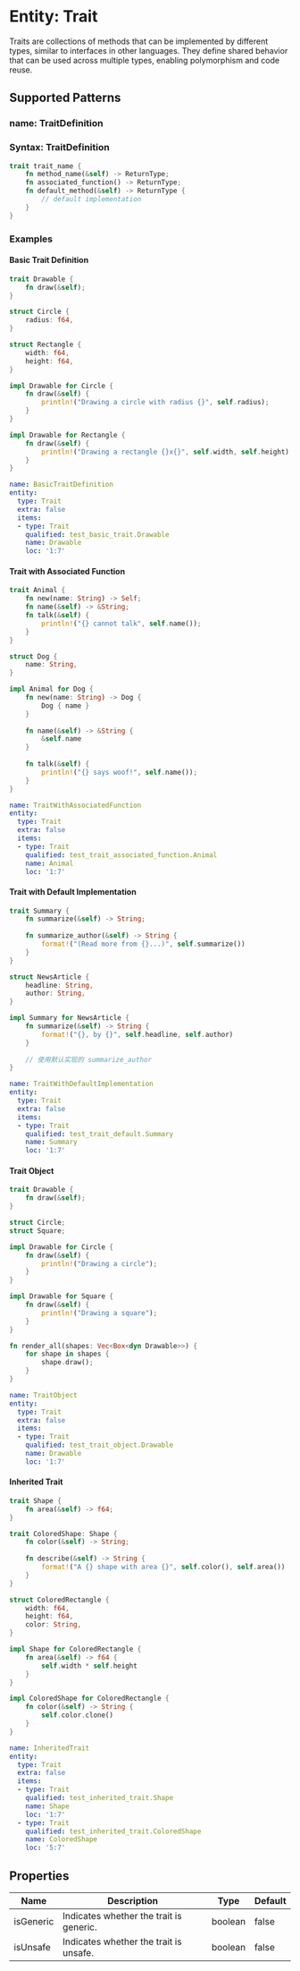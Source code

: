 # Entity: Trait

Traits are collections of methods that can be implemented by different types, similar to interfaces in other languages. They define shared behavior that can be used across multiple types, enabling polymorphism and code reuse.

## Supported Patterns

### name: TraitDefinition
### Syntax: TraitDefinition
```rust
trait trait_name {
    fn method_name(&self) -> ReturnType;
    fn associated_function() -> ReturnType;
    fn default_method(&self) -> ReturnType {
        // default implementation
    }
}
```

### Examples

#### Basic Trait Definition
```rust
trait Drawable {
    fn draw(&self);
}

struct Circle {
    radius: f64,
}

struct Rectangle {
    width: f64,
    height: f64,
}

impl Drawable for Circle {
    fn draw(&self) {
        println!("Drawing a circle with radius {}", self.radius);
    }
}

impl Drawable for Rectangle {
    fn draw(&self) {
        println!("Drawing a rectangle {}x{}", self.width, self.height);
    }
}
```

```yaml
name: BasicTraitDefinition
entity:
  type: Trait
  extra: false
  items:
  - type: Trait
    qualified: test_basic_trait.Drawable
    name: Drawable
    loc: '1:7'
```

#### Trait with Associated Function
```rust
trait Animal {
    fn new(name: String) -> Self;
    fn name(&self) -> &String;
    fn talk(&self) {
        println!("{} cannot talk", self.name());
    }
}

struct Dog {
    name: String,
}

impl Animal for Dog {
    fn new(name: String) -> Dog {
        Dog { name }
    }
    
    fn name(&self) -> &String {
        &self.name
    }
    
    fn talk(&self) {
        println!("{} says woof!", self.name());
    }
}
```

```yaml
name: TraitWithAssociatedFunction
entity:
  type: Trait
  extra: false
  items:
  - type: Trait
    qualified: test_trait_associated_function.Animal
    name: Animal
    loc: '1:7'
```

#### Trait with Default Implementation
```rust
trait Summary {
    fn summarize(&self) -> String;
    
    fn summarize_author(&self) -> String {
        format!("(Read more from {}...)", self.summarize())
    }
}

struct NewsArticle {
    headline: String,
    author: String,
}

impl Summary for NewsArticle {
    fn summarize(&self) -> String {
        format!("{}, by {}", self.headline, self.author)
    }
    
    // 使用默认实现的 summarize_author
}
```

```yaml
name: TraitWithDefaultImplementation
entity:
  type: Trait
  extra: false
  items:
  - type: Trait
    qualified: test_trait_default.Summary
    name: Summary
    loc: '1:7'
```

#### Trait Object
```rust
trait Drawable {
    fn draw(&self);
}

struct Circle;
struct Square;

impl Drawable for Circle {
    fn draw(&self) {
        println!("Drawing a circle");
    }
}

impl Drawable for Square {
    fn draw(&self) {
        println!("Drawing a square");
    }
}

fn render_all(shapes: Vec<Box<dyn Drawable>>) {
    for shape in shapes {
        shape.draw();
    }
}
```

```yaml
name: TraitObject
entity:
  type: Trait
  extra: false
  items:
  - type: Trait
    qualified: test_trait_object.Drawable
    name: Drawable
    loc: '1:7'
```

#### Inherited Trait
```rust
trait Shape {
    fn area(&self) -> f64;
}

trait ColoredShape: Shape {
    fn color(&self) -> String;
    
    fn describe(&self) -> String {
        format!("A {} shape with area {}", self.color(), self.area())
    }
}

struct ColoredRectangle {
    width: f64,
    height: f64,
    color: String,
}

impl Shape for ColoredRectangle {
    fn area(&self) -> f64 {
        self.width * self.height
    }
}

impl ColoredShape for ColoredRectangle {
    fn color(&self) -> String {
        self.color.clone()
    }
}
```

```yaml
name: InheritedTrait
entity:
  type: Trait
  extra: false
  items:
  - type: Trait
    qualified: test_inherited_trait.Shape
    name: Shape
    loc: '1:7'
  - type: Trait
    qualified: test_inherited_trait.ColoredShape
    name: ColoredShape
    loc: '5:7'
```

## Properties

| Name | Description | Type | Default |
|------|-------------|------|---------|
| isGeneric | Indicates whether the trait is generic. | boolean | false |
| isUnsafe | Indicates whether the trait is unsafe. | boolean | false |